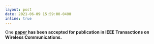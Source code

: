 ```yaml
---
layout: post
date: 2021-06-09 15:59:00-0400
inline: true
---
```


 One <strong>  <a class="news-title" href="/assets/pdf/TransactionWC.pdf">paper </a>  <strong> has been accepted for publication in <strong>   IEEE Transactions on Wireless Communications.  <strong>



